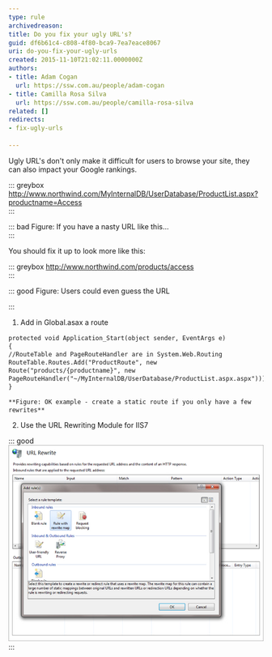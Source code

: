 ```yaml
---
type: rule
archivedreason: 
title: Do you fix your ugly URL's?
guid: df6b61c4-c808-4f80-bca9-7ea7eace8067
uri: do-you-fix-your-ugly-urls
created: 2015-11-10T21:02:11.0000000Z
authors:
- title: Adam Cogan
  url: https://ssw.com.au/people/adam-cogan
- title: Camilla Rosa Silva
  url: https://ssw.com.au/people/camilla-rosa-silva
related: []
redirects:
- fix-ugly-urls

---
```


Ugly URL's don't only make it difficult for users to browse your site, they can also impact your Google rankings.

::: greybox
http://www.northwind.com/MyInternalDB/UserDatabase/ProductList.aspx?productname=Access  
:::

::: bad
Figure: If you have a nasty URL like this...  
:::

You should fix it up to look more like this:

::: greybox
http://www.northwind.com/products/access  
:::


::: good
Figure: Users could even guess the URL

:::


<!--endintro-->

1. Add in Global.asax a route



```
protected void Application_Start(object sender, EventArgs e) 
{ 
//RouteTable and PageRouteHandler are in System.Web.Routing 
RouteTable.Routes.Add("ProductRoute", new Route("products/{productname}", new PageRouteHandler("~/MyInternalDB/UserDatabase/ProductList.aspx.aspx"))); 
}
```


    **Figure: OK example - create a static route if you only have a few rewrites**
2. Use the URL Rewriting Module for IIS7 


::: good  
![Figure: Good example - An IIS7 Rewrite is much easier to manage](IIS7Rewrite.jpg)  
:::
